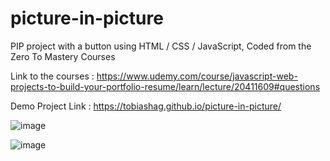 # picture-in-picture
PIP project with a button using HTML / CSS / JavaScript, Coded from the Zero To Mastery Courses

Link to the courses : https://www.udemy.com/course/javascript-web-projects-to-build-your-portfolio-resume/learn/lecture/20411609#questions

Demo Project Link : https://tobiashag.github.io/picture-in-picture/

![image](https://user-images.githubusercontent.com/71271962/210907955-9bb6ce18-4df7-412a-a064-3c52f461667a.png)

![image](https://user-images.githubusercontent.com/71271962/210907998-faec487c-877e-4c4b-b2ff-8e1614ce5275.png)

